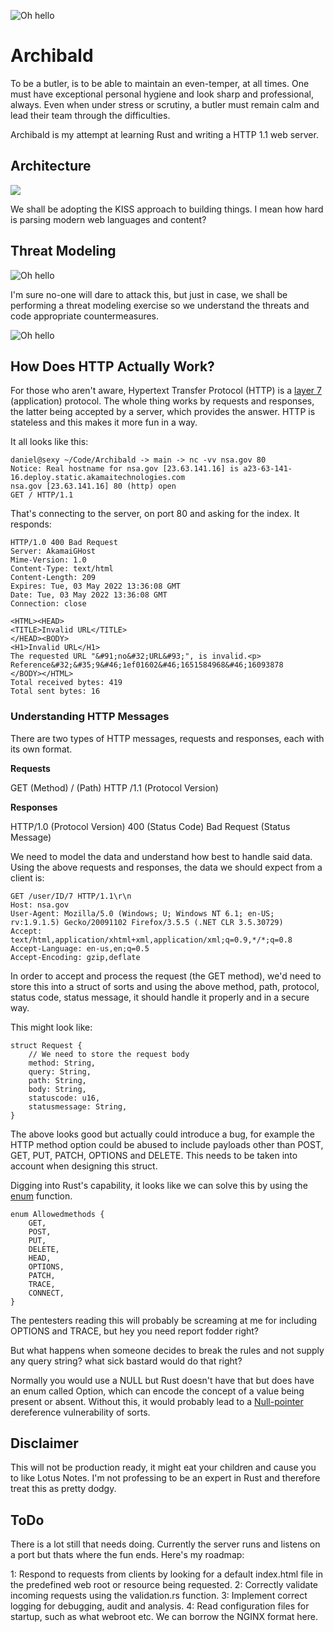 ![Oh hello](img/isay.png)

# Archibald

To be a butler, is to be able to maintain an even-temper, at all times. One must have exceptional personal hygiene and look sharp and professional, always. Even when under stress or scrutiny, a butler must remain calm and lead their team through the difficulties.

Archibald is my attempt at learning Rust and writing a HTTP 1.1 web server.

## Architecture

![](img/architecture.png)

We shall be adopting the KISS approach to building things. I mean how hard is parsing modern web languages and content?

## Threat Modeling

![Oh hello](img/architecture2.png)

I'm sure no-one will dare to attack this, but just in case, we shall be performing a threat modeling exercise so we understand the threats and code appropriate countermeasures.

![Oh hello](img/threats.png)

## How Does HTTP Actually Work?

For those who aren't aware, Hypertext Transfer Protocol (HTTP) is a [layer 7](https://en.wikipedia.org/wiki/OSI_model) (application) protocol. The whole thing works by requests and responses, the latter being accepted by a server, which provides the answer. HTTP is stateless and this makes it more fun in a way.

It all looks like this:

```
daniel@sexy ~/Code/Archibald -> main -> nc -vv nsa.gov 80
Notice: Real hostname for nsa.gov [23.63.141.16] is a23-63-141-16.deploy.static.akamaitechnologies.com
nsa.gov [23.63.141.16] 80 (http) open
GET / HTTP/1.1
```

That's connecting to the server, on port 80 and asking for the index. It responds:

```
HTTP/1.0 400 Bad Request
Server: AkamaiGHost
Mime-Version: 1.0
Content-Type: text/html
Content-Length: 209
Expires: Tue, 03 May 2022 13:36:08 GMT
Date: Tue, 03 May 2022 13:36:08 GMT
Connection: close

<HTML><HEAD>
<TITLE>Invalid URL</TITLE>
</HEAD><BODY>
<H1>Invalid URL</H1>
The requested URL "&#91;no&#32;URL&#93;", is invalid.<p>
Reference&#32;&#35;9&#46;1ef01602&#46;1651584968&#46;16093878
</BODY></HTML>
Total received bytes: 419
Total sent bytes: 16
```

### Understanding HTTP Messages

There are two types of HTTP messages, requests and responses, each with its own format.

**Requests**

GET (Method)
/ (Path)
HTTP /1.1 (Protocol Version)

**Responses**

HTTP/1.0 (Protocol Version)
400 (Status Code)
Bad Request (Status Message)

We need to model the data and understand how best to handle said data.
Using the above requests and responses, the data we should expect from a client is:

```
GET /user/ID/7 HTTP/1.1\r\n
Host: nsa.gov
User-Agent: Mozilla/5.0 (Windows; U; Windows NT 6.1; en-US; rv:1.9.1.5) Gecko/20091102 Firefox/3.5.5 (.NET CLR 3.5.30729)
Accept: text/html,application/xhtml+xml,application/xml;q=0.9,*/*;q=0.8
Accept-Language: en-us,en;q=0.5
Accept-Encoding: gzip,deflate
```

In order to accept and process the request (the GET method), we'd need to store this into a struct of sorts and using the above method, path, protocol, status code, status message, it should handle it properly and in a secure way.

This might look like:

```
struct Request {
    // We need to store the request body
    method: String,
    query: String,
    path: String,
    body: String,
    statuscode: u16,
    statusmessage: String,
}
```

The above looks good but actually could introduce a bug, for example the HTTP method option could be abused to include payloads other than POST, GET, PUT, PATCH, OPTIONS and DELETE. This needs to be taken into account when designing this struct.

Digging into Rust's capability, it looks like we can solve this by using the [enum](https://doc.rust-lang.org/book/ch06-01-defining-an-enum.html) function.

```
enum Allowedmethods {
    GET,
    POST,
    PUT,
    DELETE,
    HEAD,
    OPTIONS,
    PATCH,
    TRACE,
    CONNECT,
}
```

The pentesters reading this will probably be screaming at me for including OPTIONS and TRACE, but hey you need report fodder right?

But what happens when someone decides to break the rules and not supply any query string? what sick bastard would do that right?

Normally you would use a NULL but Rust doesn't have that but does have an enum called Option, which can encode the concept of a value being present or absent. Without this, it would probably lead to a [Null-pointer](https://owasp.org/www-community/vulnerabilities/Null_Dereference) dereference vulnerability of sorts.

## Disclaimer

This will not be production ready, it might eat your children and cause you to like Lotus Notes. I'm not professing to be an expert in Rust and therefore treat this as pretty dodgy.

## ToDo

There is a lot still that needs doing. Currently the server runs and listens on a port but thats where the fun ends. Here's my roadmap:

1: Respond to requests from clients by looking for a default index.html file in the predefined web root or resource being requested.
2: Correctly validate incoming requests using the validation.rs function.
3: Implement correct logging for debugging, audit and analysis.
4: Read configuration files for startup, such as what webroot etc. We can borrow the NGINX format here.
